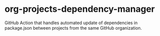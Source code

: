 # org-projects-dependency-manager
GitHub Action that handles automated update of dependencies in package.json between projects from the same GitHub organization.
